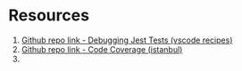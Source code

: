 # Resources

1. [Github repo link - Debugging Jest Tests (vscode recipes)](https://github.com/Microsoft/vscode-recipes/tree/master/debugging-jest-tests)
2. [Github repo link - Code Coverage (istanbul)](https://github.com/gotwarlost/istanbul/blob/master/ignoring-code-for-coverage.md)
3. 